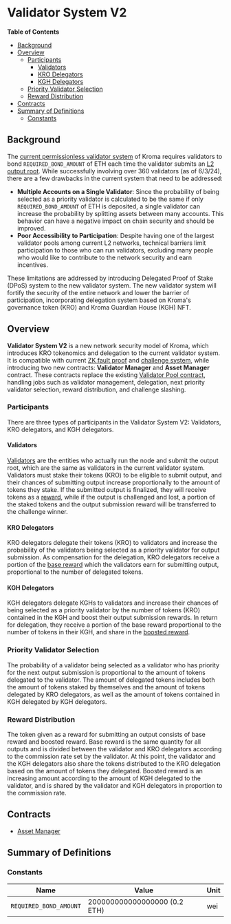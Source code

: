 # Validator System V2

<!-- All glossary references in this file. -->

[g-l2-output]: ../../glossary.md#l2-output-root
[g-zk-fault-proof]: ../../glossary.md#zk-fault-proof
[g-validator-pool-contract]: ../../glossary.md#validator-pool-contract
[g-validator]: ../../glossary.md#validator
[g-validator-reward]: ../../glossary.md#validator-reward
[g-base-reward]: ../../glossary.md#base-reward
[g-boosted-reward]: ../../glossary.md#boosted-reward

<!-- START doctoc generated TOC please keep comment here to allow auto update -->
<!-- DON'T EDIT THIS SECTION, INSTEAD RE-RUN doctoc TO UPDATE -->
**Table of Contents**

- [Background](#background)
- [Overview](#overview)
  - [Participants](#participants)
    - [Validators](#validators)
    - [KRO Delegators](#kro-delegators)
    - [KGH Delegators](#kgh-delegators)
  - [Priority Validator Selection](#priority-validator-selection)
  - [Reward Distribution](#reward-distribution)
- [Contracts](#contracts)
- [Summary of Definitions](#summary-of-definitions)
  - [Constants](#constants)

<!-- END doctoc generated TOC please keep comment here to allow auto update -->

## Background

The [current permissionless validator system](../../protocol/validator.md) of Kroma requires validators to bond
`REQUIRED_BOND_AMOUNT` of ETH each time the validator submits an [L2 output root][g-l2-output]. While successfully
involving over 360 validators (as of 6/3/24), there are a few drawbacks in the current system that need to be addressed:

- **Multiple Accounts on a Single Validator**: Since the probability of being selected as a priority validator is
  calculated to be the same if only `REQUIRED_BOND_AMOUNT` of ETH is deposited, a single validator can increase the
  probability by splitting assets between many accounts. This behavior can have a negative impact on chain security and
  should be improved.
- **Poor Accessibility to Participation**: Despite having one of the largest validator pools among current L2 networks,
  technical barriers limit participation to those who can run validators, excluding many people who would like to
  contribute to the network security and earn incentives.

These limitations are addressed by introducing Delegated Proof of Stake (DPoS) system to the new validator system. The
new validator system will fortify the security of the entire network and lower the barrier of participation,
incorporating delegation system based on Kroma's governance token (KRO) and Kroma Guardian House (KGH) NFT.

## Overview

**Validator System V2** is a new network security model of Kroma, which introduces KRO tokenomics and delegation to the
current validator system. It is compatible with current [ZK fault proof][g-zk-fault-proof] and
[challenge system](../../fault-proof/challenge.md), while introducing two new contracts: **Validator Manager** and
**Asset Manager** contract. These contracts replace the existing [Validator Pool contract][g-validator-pool-contract],
handling jobs such as validator management, delegation, next priority validator selection, reward distribution, and
challenge slashing.

### Participants

There are three types of participants in the Validator System V2: Validators, KRO delegators, and KGH delegators.

#### Validators

[Validators][g-validator] are the entities who actually run the node and submit the output root, which are the same as
validators in the current validator system. Validators must stake their tokens (KRO) to be eligible to submit output,
and their chances of submitting output increase proportionally to the amount of tokens they stake. If the submitted
output is finalized, they will receive tokens as a [reward][g-validator-reward], while if the output is challenged and
lost, a portion of the staked tokens and the output submission reward will be transferred to the challenge winner.

#### KRO Delegators

KRO delegators delegate their tokens (KRO) to validators and increase the probability of the validators being
selected as a priority validator for output submission. As compensation for the delegation, KRO delegators receive a
portion of the [base reward][g-base-reward] which the validators earn for submitting output, proportional to the number
of delegated tokens.

#### KGH Delegators

KGH delegators delegate KGHs to validators and increase their chances of being selected as a priority validator by the
number of tokens (KRO) contained in the KGH and boost their output submission rewards. In return for delegation, they
receive a portion of the base reward proportional to the number of tokens in their KGH, and share in the
[boosted reward][g-boosted-reward].

### Priority Validator Selection

The probability of a validator being selected as a validator who has priority for the next output submission is
proportional to the amount of tokens delegated to the validator. The amount of delegated tokens includes both the amount
of tokens staked by themselves and the amount of tokens delegated by KRO delegators, as well as the amount of tokens
contained in KGH delegated by KGH delegators.

### Reward Distribution

The token given as a reward for submitting an output consists of base reward and boosted reward. Base reward is the same
quantity for all outputs and is divided between the validator and KRO delegators according to the commission rate set by
the validator. At this point, the validator and the KGH delegators also share the tokens distributed to the KRO
delegation based on the amount of tokens they delegated. Boosted reward is an increasing amount according to the amount
of KGH delegated to the validator, and is shared by the validator and KGH delegators in proportion to the commission
rate.

## Contracts

- [Asset Manager](./asset-manager.md)

## Summary of Definitions

### Constants

| Name                   | Value                        | Unit |
|------------------------|------------------------------|------|
| `REQUIRED_BOND_AMOUNT` | 200000000000000000 (0.2 ETH) | wei  |
